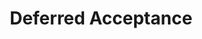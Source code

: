 ---
title: Deferred Acceptance
number: 35
time: 2022-04-25 12:00
location: Graham Hall 210
notes: "assets/lectures/lecture35.pdf"
notes_source: "assets/lectures/lecture35.tex"
slides_pdf: https://drive.google.com/file/d/19mUTVq1hdAkzlxveTa7znPJcoYtyv6xG/view?usp=sharing
slides_ppt: https://docs.google.com/presentation/d/1i5D7EPChln_m17fnii7mmtPGTuvCs5J7TZV7-HQ-oAU/edit?usp=sharing
youtube: https://youtu.be/5sQzIGbMBXc
recording: https://ncat.zoom.us/rec/share/kYiF7PKZArC9tRzogYDgiczCr_l44Bpnf1poh3k5KtUXeQsqVJBoqiMXQ-kIVBcu.lOdWNigjoAieHmJo?startTime=1650902442000
passcode: "d*zEw72A"
textbook: N/A
---